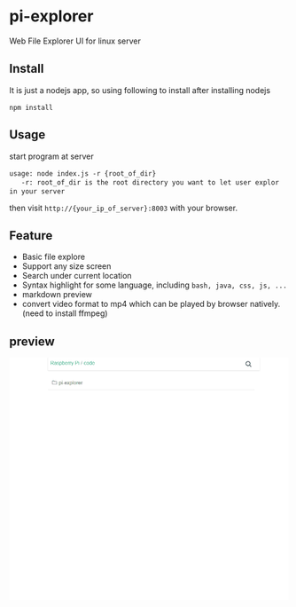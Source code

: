 # pi-explorer
Web File Explorer UI for linux server

## Install
It is just a nodejs app, so using following to install after installing nodejs
```
npm install
```

## Usage
start program at server
```
usage: node index.js -r {root_of_dir}
   -r: root_of_dir is the root directory you want to let user explor in your server
```
then visit `http://{your_ip_of_server}:8003` with your browser.

## Feature
* Basic file explore
* Support any size screen
* Search under current location
* Syntax highlight for some language, including `bash, java, css, js, ...`
* markdown preview
* convert video format to mp4 which can be played by browser natively.(need to install ffmpeg)

## preview
![alt tag](https://github.com/dista/pi-explorer/blob/master/pi-explorer-gif4.gif?raw=true)

